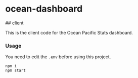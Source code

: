 # ocean-dashboard
## client

This is the client code for the Ocean Pacific Stats dashboard.

### Usage

You need to edit the `.env` before using this project.

```
npm i
npm start
```